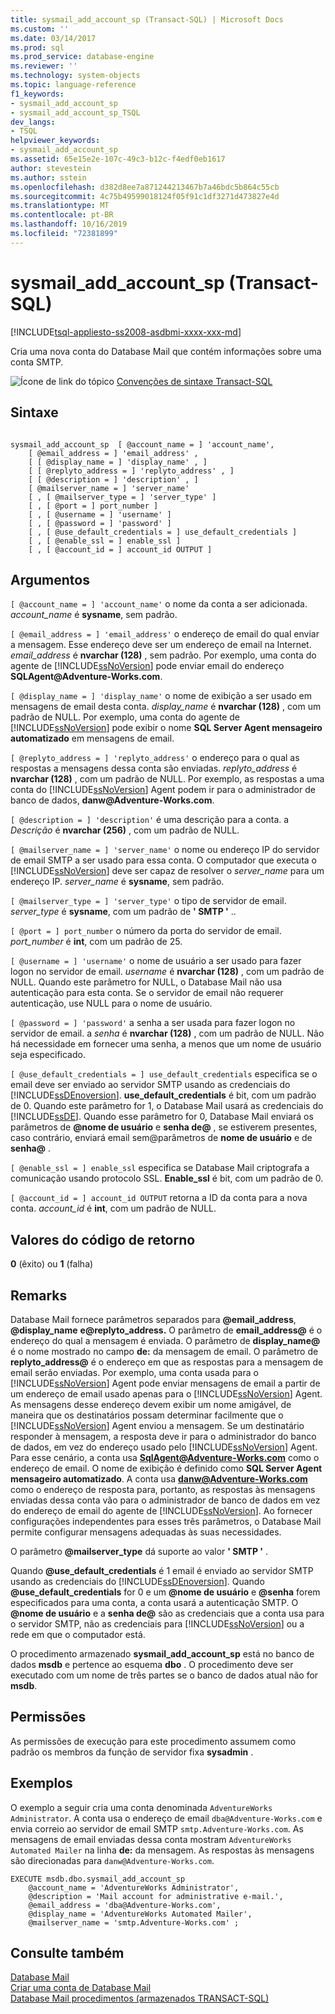 ```yaml
---
title: sysmail_add_account_sp (Transact-SQL) | Microsoft Docs
ms.custom: ''
ms.date: 03/14/2017
ms.prod: sql
ms.prod_service: database-engine
ms.reviewer: ''
ms.technology: system-objects
ms.topic: language-reference
f1_keywords:
- sysmail_add_account_sp
- sysmail_add_account_sp_TSQL
dev_langs:
- TSQL
helpviewer_keywords:
- sysmail_add_account_sp
ms.assetid: 65e15e2e-107c-49c3-b12c-f4edf0eb1617
author: stevestein
ms.author: sstein
ms.openlocfilehash: d382d8ee7a871244213467b7a46bdc5b864c55cb
ms.sourcegitcommit: 4c75b49599018124f05f91c1df3271d473827e4d
ms.translationtype: MT
ms.contentlocale: pt-BR
ms.lasthandoff: 10/16/2019
ms.locfileid: "72381899"
---
```

# <a name="sysmail_add_account_sp-transact-sql"></a>sysmail_add_account_sp (Transact-SQL)
[!INCLUDE[tsql-appliesto-ss2008-asdbmi-xxxx-xxx-md](../../includes/tsql-appliesto-ss2008-asdbmi-xxxx-xxx-md.md)]

  Cria uma nova conta do Database Mail que contém informações sobre uma conta SMTP.  
  
 ![Ícone de link do tópico](../../database-engine/configure-windows/media/topic-link.gif "Ícone de link do tópico") [Convenções de sintaxe Transact-SQL](../../t-sql/language-elements/transact-sql-syntax-conventions-transact-sql.md)  
  
## <a name="syntax"></a>Sintaxe  
  
```  
  
sysmail_add_account_sp  [ @account_name = ] 'account_name',  
    [ @email_address = ] 'email_address' ,  
    [ [ @display_name = ] 'display_name' , ]  
    [ [ @replyto_address = ] 'replyto_address' , ]  
    [ [ @description = ] 'description' , ]  
    [ @mailserver_name = ] 'server_name'   
    [ , [ @mailserver_type = ] 'server_type' ]  
    [ , [ @port = ] port_number ]  
    [ , [ @username = ] 'username' ]  
    [ , [ @password = ] 'password' ]  
    [ , [ @use_default_credentials = ] use_default_credentials ]  
    [ , [ @enable_ssl = ] enable_ssl ]  
    [ , [ @account_id = ] account_id OUTPUT ]  
```  
  
## <a name="arguments"></a>Argumentos  
`[ @account_name = ] 'account_name'` o nome da conta a ser adicionada. *account_name* é **sysname**, sem padrão.  
  
`[ @email_address = ] 'email_address'` o endereço de email do qual enviar a mensagem. Esse endereço deve ser um endereço de email na Internet. *email_address* é **nvarchar (128)** , sem padrão. Por exemplo, uma conta do agente de [!INCLUDE[ssNoVersion](../../includes/ssnoversion-md.md)] pode enviar email do endereço **SQLAgent\@Adventure-Works.com**.  
  
`[ @display_name = ] 'display_name'` o nome de exibição a ser usado em mensagens de email desta conta. *display_name* é **nvarchar (128)** , com um padrão de NULL. Por exemplo, uma conta do agente de [!INCLUDE[ssNoVersion](../../includes/ssnoversion-md.md)] pode exibir o nome **SQL Server Agent mensageiro automatizado** em mensagens de email.  
  
`[ @replyto_address = ] 'replyto_address'` o endereço para o qual as respostas a mensagens dessa conta são enviadas. *replyto_address* é **nvarchar (128)** , com um padrão de NULL. Por exemplo, as respostas a uma conta do [!INCLUDE[ssNoVersion](../../includes/ssnoversion-md.md)] Agent podem ir para o administrador de banco de dados, **danw\@Adventure-Works.com**.  
  
`[ @description = ] 'description'` é uma descrição para a conta. a *Descrição* é **nvarchar (256)** , com um padrão de NULL.  
  
`[ @mailserver_name = ] 'server_name'` o nome ou endereço IP do servidor de email SMTP a ser usado para essa conta. O computador que executa o [!INCLUDE[ssNoVersion](../../includes/ssnoversion-md.md)] deve ser capaz de resolver o *server_name* para um endereço IP. *server_name* é **sysname**, sem padrão.  
  
`[ @mailserver_type = ] 'server_type'` o tipo de servidor de email. *server_type* é **sysname**, com um padrão de **' SMTP '** ..  
  
`[ @port = ] port_number` o número da porta do servidor de email. *port_number* é **int**, com um padrão de 25.  
  
`[ @username = ] 'username'` o nome de usuário a ser usado para fazer logon no servidor de email. *username* é **nvarchar (128)** , com um padrão de NULL. Quando este parâmetro for NULL, o Database Mail não usa autenticação para esta conta. Se o servidor de email não requerer autenticação, use NULL para o nome de usuário.  
  
`[ @password = ] 'password'` a senha a ser usada para fazer logon no servidor de email. a *senha* é **nvarchar (128)** , com um padrão de NULL. Não há necessidade em fornecer uma senha, a menos que um nome de usuário seja especificado.  
  
`[ @use_default_credentials = ] use_default_credentials` especifica se o email deve ser enviado ao servidor SMTP usando as credenciais do [!INCLUDE[ssDEnoversion](../../includes/ssdenoversion-md.md)]. **use_default_credentials** é bit, com um padrão de 0. Quando este parâmetro for 1, o Database Mail usará as credenciais do [!INCLUDE[ssDE](../../includes/ssde-md.md)]. Quando esse parâmetro for 0, Database Mail enviará os parâmetros de **\@nome de usuário** e **senha de\@** , se estiverem presentes, caso contrário, enviará email sem\@parâmetros de **nome de usuário** e de **senha\@** .  
  
`[ @enable_ssl = ] enable_ssl` especifica se Database Mail criptografa a comunicação usando protocolo SSL. **Enable_ssl** é bit, com um padrão de 0.  
  
`[ @account_id = ] account_id OUTPUT` retorna a ID da conta para a nova conta. *account_id* é **int**, com um padrão de NULL.  
  
## <a name="return-code-values"></a>Valores do código de retorno  
 **0** (êxito) ou **1** (falha)  
  
## <a name="remarks"></a>Remarks  
 Database Mail fornece parâmetros separados para **\@email_address**, **\@display_name** **e\@replyto_address.** O parâmetro de **email_address\@** é o endereço do qual a mensagem é enviada. O parâmetro de **display_name\@** é o nome mostrado no campo **de:** da mensagem de email. O parâmetro de **replyto_address\@** é o endereço em que as respostas para a mensagem de email serão enviadas. Por exemplo, uma conta usada para o [!INCLUDE[ssNoVersion](../../includes/ssnoversion-md.md)] Agent pode enviar mensagens de email a partir de um endereço de email usado apenas para o [!INCLUDE[ssNoVersion](../../includes/ssnoversion-md.md)] Agent. As mensagens desse endereço devem exibir um nome amigável, de maneira que os destinatários possam determinar facilmente que o [!INCLUDE[ssNoVersion](../../includes/ssnoversion-md.md)] Agent enviou a mensagem. Se um destinatário responder à mensagem, a resposta deve ir para o administrador do banco de dados, em vez do endereço usado pelo [!INCLUDE[ssNoVersion](../../includes/ssnoversion-md.md)] Agent. Para esse cenário, a conta usa **SqlAgent@Adventure-Works.com** como o endereço de email. O nome de exibição é definido como **SQL Server Agent mensageiro automatizado**. A conta usa **danw@Adventure-Works.com** como o endereço de resposta para, portanto, as respostas às mensagens enviadas dessa conta vão para o administrador de banco de dados em vez do endereço de email do agente de [!INCLUDE[ssNoVersion](../../includes/ssnoversion-md.md)]. Ao fornecer configurações independentes para esses três parâmetros, o Database Mail permite configurar mensagens adequadas às suas necessidades.  
  
 O parâmetro **\@mailserver_type** dá suporte ao valor **' SMTP '** .  
  
 Quando **\@use_default_credentials** é 1 email é enviado ao servidor SMTP usando as credenciais do [!INCLUDE[ssDEnoversion](../../includes/ssdenoversion-md.md)]. Quando **\@use_default_credentials** for 0 e um **\@nome de usuário** e **\@senha** forem especificados para uma conta, a conta usará a autenticação SMTP. O **\@nome de usuário** e a **senha de\@** são as credenciais que a conta usa para o servidor SMTP, não as credenciais para [!INCLUDE[ssNoVersion](../../includes/ssnoversion-md.md)] ou a rede em que o computador está.  
  
 O procedimento armazenado **sysmail_add_account_sp** está no banco de dados **msdb** e pertence ao esquema **dbo** . O procedimento deve ser executado com um nome de três partes se o banco de dados atual não for **msdb**.  
  
## <a name="permissions"></a>Permissões  
 As permissões de execução para este procedimento assumem como padrão os membros da função de servidor fixa **sysadmin** .  
  
## <a name="examples"></a>Exemplos  
 O exemplo a seguir cria uma conta denominada `AdventureWorks Administrator`. A conta usa o endereço de email `dba@Adventure-Works.com` e envia correio ao servidor de email SMTP `smtp.Adventure-Works.com`. As mensagens de email enviadas dessa conta mostram `AdventureWorks Automated Mailer` na linha **de:** da mensagem. As respostas às mensagens são direcionadas para `danw@Adventure-Works.com`.  
  
```  
EXECUTE msdb.dbo.sysmail_add_account_sp  
    @account_name = 'AdventureWorks Administrator',  
    @description = 'Mail account for administrative e-mail.',  
    @email_address = 'dba@Adventure-Works.com',  
    @display_name = 'AdventureWorks Automated Mailer',  
    @mailserver_name = 'smtp.Adventure-Works.com' ;  
```  
  
## <a name="see-also"></a>Consulte também  
 [Database Mail](../../relational-databases/database-mail/database-mail.md)   
 [Criar uma conta de Database Mail](../../relational-databases/database-mail/create-a-database-mail-account.md)   
 [Database Mail procedimentos &#40;armazenados TRANSACT-SQL&#41;](../../relational-databases/system-stored-procedures/database-mail-stored-procedures-transact-sql.md)  
  
  
